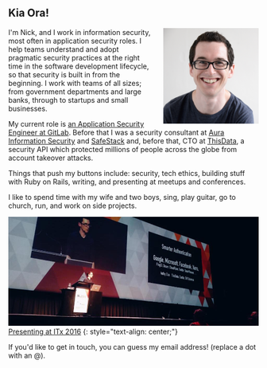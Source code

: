 ---
---

## Kia Ora!

<img alt="Nick Malcolm" height="192" src="/assets/images/nicks_face.jpg" style="padding-left: 20px;float: right;">

I'm Nick, and I work in information security, most often in application security roles. I help teams understand and adopt pragmatic security practices at the right time in the software development lifecycle, so that security is built in from the beginning. I work with teams of all sizes; from government departments and large banks, through to startups and small businesses.
 
My current role is [an Application Security Engineer at GitLab](https://gitlab.com/nmalcolm). Before that I was a security consultant at [Aura Information Security](https://www.aurainfosec.com) and [SafeStack](https://safestack.io) and, before that, CTO at [ThisData](https://thisdata.com), a security API which protected millions of people across the globe from account takeover attacks.


Things that push my buttons include: security, tech ethics, building stuff with Ruby on Rails, writing, and presenting at meetups and conferences.


I like to spend time with my wife and two boys, sing, play guitar, go to church, run, and work on side projects.

![Nick speaking at ITx 2016](/assets/images/itx.jpg)
[Presenting at ITx 2016](https://itx.nz/Programme/68/All-aboard-the-Cyber-Security-Rollercoaster)
{: style="text-align: center;"}

If you'd like to get in touch, you can guess my email address! (replace a dot with an @).